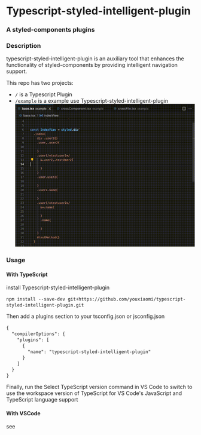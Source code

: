 
# Typescript-styled-intelligent-plugin
### A styled-components plugins

### Description
typescript-styled-intelligent-plugin is an auxiliary tool that enhances the functionality of styled-components by providing intelligent navigation support.


This repo has two projects:

- `/` is a Typescript Plugin 
- `/example` is a example use Typescript-styled-intelligent-plugin
![](documentation/preview.gif)


### Usage

#### With TypeScript  
install  Typescript-styled-intelligent-plugin

```
npm install --save-dev git+https://github.com/youxiaomi/typescript-styled-intelligent-plugin.git
```

Then add a plugins section to your tsconfig.json or jsconfig.json
```
{
  "compilerOptions": {
    "plugins": [
      {
        "name": "typescript-styled-intelligent-plugin"
      }
    ]
  }
}
```

Finally, run the Select TypeScript version command in VS Code to switch to use the workspace version of TypeScript for VS Code's JavaScript and TypeScript language support

#### With VSCode 
see  